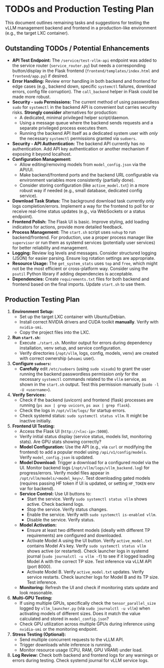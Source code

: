 # TODOs and Production Testing Plan

This document outlines remaining tasks and suggestions for testing the vLLM management backend and frontend in a production-like environment (e.g., the target LXC container).

## Outstanding TODOs / Potential Enhancements

*   **API Test Endpoint:** The `/service/test-vllm-api` endpoint was added to the service router (`service_router.py`) but needs a corresponding button/display in the Flask frontend (`frontend/templates/index.html` and `frontend/app.py`) if desired.
*   **Error Handling:** Review error handling in both backend and frontend for edge cases (e.g., backend down, specific `systemctl` failures, download errors, config file corruption). The `call_backend` helper in Flask could be made more robust.
*   **Security - `sudo` Permissions:** The current method of using passwordless `sudo` for `systemctl` in the backend API is convenient but carries security risks. **Strongly consider** alternatives for production:
    *   A dedicated, minimal privileged helper script/daemon.
    *   Using a message queue where the backend sends requests and a separate privileged process executes them.
    *   Running the backend API itself as a dedicated system user with *only* the necessary `systemctl` permissions granted via `sudoers`.
*   **Security - API Authentication:** The backend API currently has no authentication. Add API key authentication or another mechanism if exposing it beyond localhost.
*   **Configuration Management:**
    *   Allow editing/removing models from `model_config.json` via the API/UI.
    *   Make backend/frontend ports and the backend URL configurable via environment variables more consistently (partially done).
    *   Consider storing configuration (like `active_model.txt`) in a more robust way if needed (e.g., small database, dedicated config service).
*   **Download Task Status:** The background download task currently only logs completion/errors. Implement a way for the frontend to poll for or receive real-time status updates (e.g., via WebSockets or a status endpoint).
*   **Frontend Polish:** The Flask UI is basic. Improve styling, add loading indicators for actions, provide more detailed feedback.
*   **Process Management:** The `start.sh` script uses `nohup` to run backend/frontend. For production, use a proper process manager like `supervisor` or run them as systemd services (potentially user services) for better reliability and management.
*   **Logging:** Review log levels and messages. Consider structured logging (JSON) for easier parsing. Ensure log rotation settings are appropriate.
*   **Resource Usage:** The `get_system_stats` uses `top` and `free`, which might not be the most efficient or cross-platform way. Consider using the `psutil` Python library if adding dependencies is acceptable.
*   **Dependencies:** Create `requirements.txt` files for both backend and frontend based on the final imports. Update `start.sh` to use them.

## Production Testing Plan

1.  **Environment Setup:**
    *   Set up the target LXC container with Ubuntu/Debian.
    *   Install correct NVIDIA drivers and CUDA toolkit **manually**. Verify with `nvidia-smi`.
    *   Copy the project files into the LXC.
2.  **Run `start.sh`:**
    *   Execute `./start.sh`. Monitor output for errors during dependency installation, venv setup, and service configuration.
    *   Verify directories (`/opt/vllm`, logs, config, models, venv) are created with correct ownership (`whoami` user).
3.  **Configure `sudoers`:**
    *   **Carefully** edit `/etc/sudoers` (using `sudo visudo`) to grant the user running the backend passwordless permission *only* for the necessary `systemctl` commands related to the `vllm` service, as shown in the `start.sh` output. Test this permission manually (`sudo -l -U <username>`).
4.  **Verify Services:**
    *   Check if the backend (uvicorn) and frontend (flask) processes are running (`ps aux | grep uvicorn`, `ps aux | grep flask`).
    *   Check the logs in `/opt/vllm/logs/` for startup errors.
    *   Check systemd status: `sudo systemctl status vllm`. It might be inactive initially.
5.  **Frontend UI Testing:**
    *   Access the Flask UI (`http://<lxc-ip>:5000`).
    *   Verify initial status display (service status, models list, monitoring stats). Are GPU stats showing correctly?
    *   **Model Configuration:** Use the API (e.g., via `curl` or modifying the frontend) to add a popular model using `/api/v1/config/models`. Verify `model_config.json` is updated.
    *   **Model Download:** Trigger a download for a configured model via the UI. Monitor backend logs (`/opt/vllm/logs/vllm_backend.log`) for progress/errors. Verify model files appear in `/opt/vllm/models/<model_key>/`. Test downloading gated models (requires passing HF token if UI is updated, or setting `HF_TOKEN` env var for backend).
    *   **Service Control:** Use UI buttons to:
        *   Start the service. Verify `sudo systemctl status vllm` shows active. Check backend logs.
        *   Stop the service. Verify status changes.
        *   Enable the service. Verify with `sudo systemctl is-enabled vllm`.
        *   Disable the service. Verify status.
    *   **Model Activation:**
        *   Ensure at least two different models (ideally with different TP requirements) are configured and downloaded.
        *   Activate Model A using the UI button. Verify `active_model.txt` contains Model A's key. Verify `sudo systemctl status vllm` shows active (or restarted). Check launcher logs in systemd journal (`sudo journalctl -u vllm -f`) to see if it logged loading Model A with the correct TP size. Test inference via vLLM API (port 8000).
        *   Activate Model B. Verify `active_model.txt` updates. Verify service restarts. Check launcher logs for Model B and its TP size. Test inference.
    *   **Monitoring:** Refresh the UI and check if monitoring stats update and look reasonable.
6.  **Multi-GPU Testing:**
    *   If using multiple GPUs, specifically check the `tensor_parallel_size` logged by `vllm_launcher.py` (via `sudo journalctl -u vllm`) when activating models of different sizes. Does it match the value calculated and stored in `model_config.json`?
    *   Check GPU utilization across multiple GPUs during inference using `nvidia-smi` or the monitoring endpoint.
7.  **Stress Testing (Optional):**
    *   Send multiple concurrent requests to the vLLM API.
    *   Trigger downloads while inference is running.
    *   Monitor resource usage (CPU, RAM, GPU VRAM) under load.
8.  **Log Review:** Check both backend and frontend logs for any warnings or errors during testing. Check systemd journal for vLLM service logs.